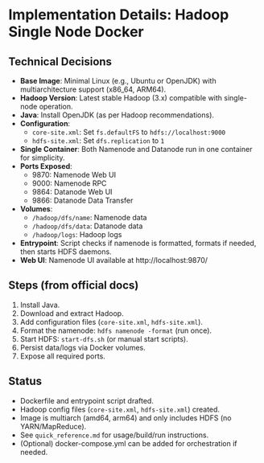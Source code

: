 # Implementation Details: Hadoop Single Node Docker

## Technical Decisions
- **Base Image**: Minimal Linux (e.g., Ubuntu or OpenJDK) with multiarchitecture support (x86_64, ARM64).
- **Hadoop Version**: Latest stable Hadoop (3.x) compatible with single-node operation.
- **Java**: Install OpenJDK (as per Hadoop recommendations).
- **Configuration**:
  - `core-site.xml`: Set `fs.defaultFS` to `hdfs://localhost:9000`
  - `hdfs-site.xml`: Set `dfs.replication` to `1`
- **Single Container**: Both Namenode and Datanode run in one container for simplicity.
- **Ports Exposed**:
  - 9870: Namenode Web UI
  - 9000: Namenode RPC
  - 9864: Datanode Web UI
  - 9866: Datanode Data Transfer
- **Volumes**:
  - `/hadoop/dfs/name`: Namenode data
  - `/hadoop/dfs/data`: Datanode data
  - `/hadoop/logs`: Hadoop logs
- **Entrypoint**: Script checks if namenode is formatted, formats if needed, then starts HDFS daemons.
- **Web UI**: Namenode UI available at http://localhost:9870/

## Steps (from official docs)
1. Install Java.
2. Download and extract Hadoop.
3. Add configuration files (`core-site.xml`, `hdfs-site.xml`).
4. Format the namenode: `hdfs namenode -format` (run once).
5. Start HDFS: `start-dfs.sh` (or manual start scripts).
6. Persist data/logs via Docker volumes.
7. Expose all required ports.

## Status
- Dockerfile and entrypoint script drafted.
- Hadoop config files (`core-site.xml`, `hdfs-site.xml`) created.
- Image is multiarch (amd64, arm64) and only includes HDFS (no YARN/MapReduce).
- See `quick_reference.md` for usage/build/run instructions.
- (Optional) docker-compose.yml can be added for orchestration if needed.
